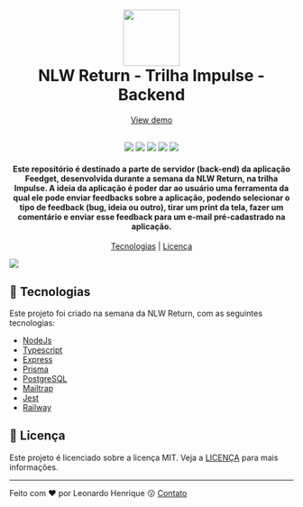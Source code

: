 <h1 align="center">
  <img src="https://i.ibb.co/NyPdxf6/red-icon.png" width="100">
  <br>
  NLW Return - Trilha Impulse - Backend
</h1>

<p align="center">
  <a href="https://nlw-impulse-return-web.vercel.app">View demo</a>
</p>

<p align="center">
  <br>
  <img src="https://img.shields.io/github/languages/top/leohpc/NLW_Impulse_Return_API">
  <img src="https://img.shields.io/github/issues/leohpc/NLW_Impulse_Return_API">
  <img src="https://img.shields.io/github/forks/leohpc/NLW_Impulse_Return_API">
  <img src="https://img.shields.io/github/stars/leohpc/NLW_Impulse_Return_API">
  <img src="https://img.shields.io/static/v1?label=license&message=MIT&color=E51C44">
</p>

<h4 align="center">
  Este repositório é destinado a parte de servidor (back-end) da aplicação Feedget, desenvolvida durante a semana da NLW Return, na trilha Impulse. A ideia da aplicação é poder dar ao usuário uma ferramenta da qual ele pode enviar feedbacks sobre a aplicação, podendo selecionar o tipo de feedback (bug, ideia ou outro), tirar um print da tela, fazer um comentário e enviar esse feedback para um e-mail pré-cadastrado na aplicação.
</h4>

<p align="center">
  <a href="#rocket-tecnologias">Tecnologias</a> | <a href="#memo-licença">Licença</a>
</p>

<img src="https://i.ibb.co/wrC68Q5/screenshot-backend.png">

## :rocket: Tecnologias

Este projeto foi criado na semana da NLW Return, com as seguintes tecnologias:

- [NodeJs](https://nodejs.org/en/)
- [Typescript](https://www.typescriptlang.org/)
- [Express](https://expressjs.com)
- [Prisma](https://www.prisma.io)
- [PostgreSQL](https://www.postgresql.org)
- [Mailtrap](https://mailtrap.io)
- [Jest](https://jestjs.io)
- [Railway](https://railway.app)

## :memo: Licença

Este projeto é licenciado sobre a licença MIT. Veja a [LICENÇA](https://opensource.org/licenses/MIT) para mais informações.

---

Feito com ❤ por Leonardo Henrique :kissing: [Contato](https://opensource.org/licenses/MIT)

